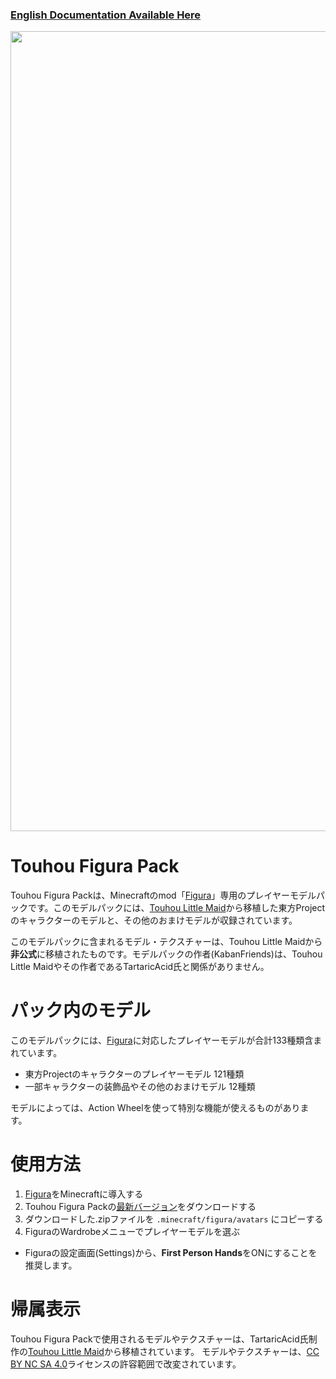 ### [English Documentation Available Here](https://github.com/KabanFriends/Touhou-Figura-Pack/blob/master/README.md)

<p align="center">
    <img width="1280" src="https://media.discordapp.net/attachments/917345899389255691/1137095587687313508/tfp_thumbnail_jp.jpg" alt="title">
</p>

# Touhou Figura Pack
Touhou Figura Packは、Minecraftのmod「[Figura](https://modrinth.com/mod/figura)」専用のプレイヤーモデルパックです。このモデルパックには、[Touhou Little Maid](https://www.curseforge.com/minecraft/mc-mods/touhou-little-maid)から移植した東方Projectのキャラクターのモデルと、その他のおまけモデルが収録されています。

このモデルパックに含まれるモデル・テクスチャーは、Touhou Little Maidから**非公式**に移植されたものです。モデルパックの作者(KabanFriends)は、Touhou Little Maidやその作者であるTartaricAcid氏と関係がありません。

# パック内のモデル
このモデルパックには、[Figura](https://modrinth.com/mod/figura)に対応したプレイヤーモデルが合計133種類含まれています。

- 東方Projectのキャラクターのプレイヤーモデル 121種類
- 一部キャラクターの装飾品やその他のおまけモデル 12種類

モデルによっては、Action Wheelを使って特別な機能が使えるものがあります。

# 使用方法
1. [Figura](https://modrinth.com/mod/figura)をMinecraftに導入する
2. Touhou Figura Packの[最新バージョン](https://github.com/KabanFriends/Touhou-Figura-Pack/releases/latest)をダウンロードする
3. ダウンロードした.zipファイルを `.minecraft/figura/avatars` にコピーする
4. FiguraのWardrobeメニューでプレイヤーモデルを選ぶ
- Figuraの設定画面(Settings)から、**First Person Hands**をONにすることを推奨します。

# 帰属表示
Touhou Figura Packで使用されるモデルやテクスチャーは、TartaricAcid氏制作の[Touhou Little Maid](https://www.curseforge.com/minecraft/mc-mods/touhou-little-maid)から移植されています。
モデルやテクスチャーは、[CC BY NC SA 4.0](https://creativecommons.org/licenses/by-nc-sa/4.0/)ライセンスの許容範囲で改変されています。
